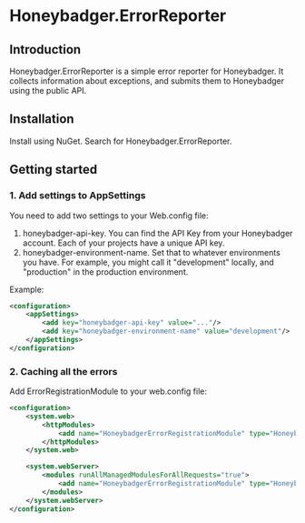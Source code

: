 # Honeybadger.ErrorReporter

## Introduction

Honeybadger.ErrorReporter is a simple error reporter for Honeybadger. It collects information about exceptions,
and submits them to Honeybadger using the public API.

## Installation

Install using NuGet. Search for Honeybadger.ErrorReporter.

## Getting started

### 1. Add settings to AppSettings

You need to add two settings to your Web.config file:

1. honeybadger-api-key. You can find the API Key from your Honeybadger account. Each of your projects have a unique API key.
2. honeybadger-environment-name. Set that to whatever environments you have. For example, you might call it "development" locally, and "production" in the production environment.

Example:
```xml
<configuration>
	<appSettings>
		<add key="honeybadger-api-key" value="..."/>
		<add key="honeybadger-environment-name" value="development"/>
	</appSettings>
</configuration>
```

### 2. Caching all the errors

Add ErrorRegistrationModule to your web.config file:

```xml
<configuration>
    <system.web>
        <httpModules>
            <add name="HoneybadgerErrorRegistrationModule" type="Honeybadger.ErrorReporter.HoneybadgerErrorRegistrationModule, Honeybadger.ErrorReporter" />
        </httpModules>
    </system.web>

    <system.webServer>
        <modules runAllManagedModulesForAllRequests="true">
            <add name="HoneybadgerErrorRegistrationModule" type="Honeybadger.ErrorReporter.HoneybadgerErrorRegistrationModule, Honeybadger.ErrorReporter" />
        </modules>
    </system.webServer>
</configuration>
```